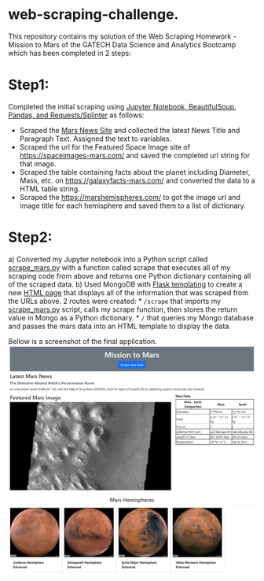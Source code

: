 # web-scraping-challenge.

This repository contains my solution of the Web Scraping Homework  - Mission to Mars of the GATECH Data Science and Analytics Bootcamp which has been completed in 2 steps:

# Step1:

Completed the initial scraping using [Jupyter Notebook, BeautifulSoup, Pandas, and Requests/Splinter](/Missions_to_Mars/mission_to_mars.ipynb) as follows:
* Scraped the [Mars News Site](https://redplanetscience.com/) and collected the latest News Title and Paragraph Text. Assigned the text to variables.
* Scraped the url for the Featured Space Image site of https://spaceimages-mars.com/ and saved the completed url string for that image.
* Scraped the table containing facts about the planet including Diameter, Mass, etc. on https://galaxyfacts-mars.com/ and converted the data to a HTML table string.
* Scraped the https://marshemispheres.com/ to got the image url and image title for each hemisphere and saved them to a list of dictionary.

# Step2:

a) Converted my Jupyter notebook into a Python script called [scrape_mars.py](/Missions_to_Mars/scrape_mars.py) with a function called scrape that executes all of my scraping code from above and returns one Python dictionary containing all of the scraped data.
b) Used MongoDB with [Flask templating](/Missions_to_Mars/app.py) to create a new [HTML page](/Missions_to_Mars/index.html) that displays all of the information that was scraped from the URLs above. 2 routes were created:
	* `/scrape` that imports my [scrape_mars.py](/Missions_to_Mars/scrape_mars.py) script, calls my scrape function, then stores the return value in Mongo as a Python dictionary.
	* `/` that queries my Mongo database and passes the mars data into an HTML template to display the data.

Bellow is a screenshot of the final application.
![Final App Screenshot](/Missions_to_Mars\Final_App_Screenshot.PNG)
